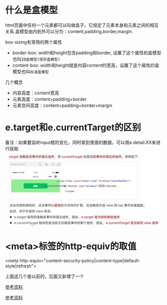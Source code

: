 


# 什么是盒模型
html页面中任何一个元素都可以叫做盒子，它规定了元素本身和元素之间的相互关系.盒模型由内到外可以分为：content,padding,border,margin.

box-sizing有常用的两个属性
  - border-box: width和height包含padding和border, 设置了这个属性的盒模型也叫`ID盒模型(怪异盒模型)`
  - content-box: width和height就是内容content的宽高，设置了这个属性的盒模型也叫`标准盒模型`

几个概念
  - 内容高度：content宽高
  - 元素高度：content+padding+border
  - 元素空间高度：content+padding+border+margin

# e.target和e.currentTarget的区别
备注：如果要监听input框的变化，同时拿到里面的数据，可以用e.detail.XX来进行获取
![image](../images/00001.png)

# \<meta>标签的http-equiv的取值

\<meta http-equiv="content-security-policy|content-type|default-style|refresh">

上面这几个是以前的，后面又新增了一个 

[参考资料](https://blog.csdn.net/weixin_42321619/article/details/109021181)

[参考资料](https://www.w3school.com.cn/tags/att_meta_http_equiv.asp)